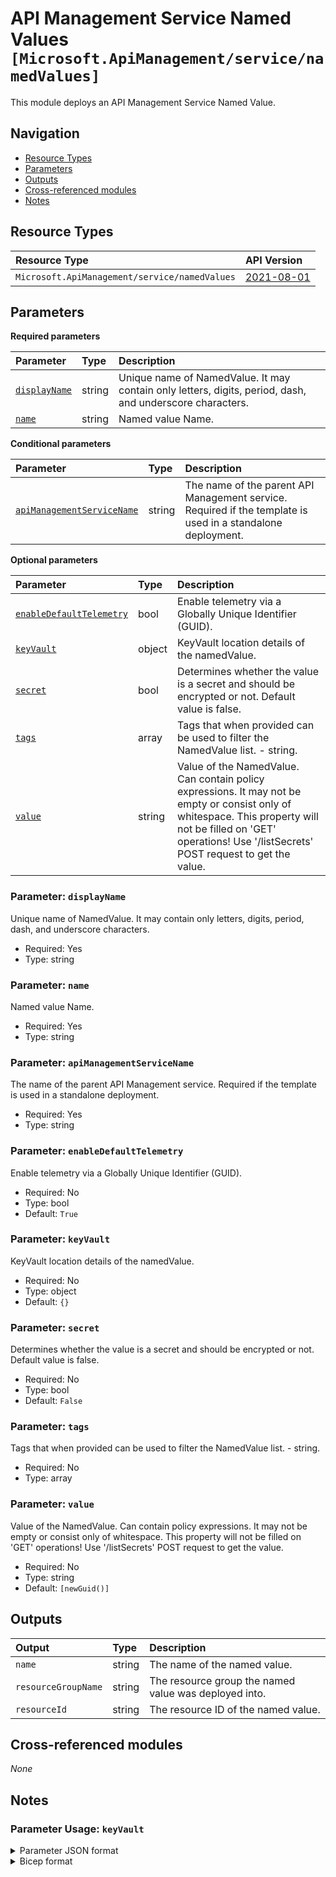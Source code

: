 # API Management Service Named Values `[Microsoft.ApiManagement/service/namedValues]`

This module deploys an API Management Service Named Value.

## Navigation

- [Resource Types](#Resource-Types)
- [Parameters](#Parameters)
- [Outputs](#Outputs)
- [Cross-referenced modules](#Cross-referenced-modules)
- [Notes](#Notes)

## Resource Types

| Resource Type | API Version |
| :-- | :-- |
| `Microsoft.ApiManagement/service/namedValues` | [2021-08-01](https://learn.microsoft.com/en-us/azure/templates/Microsoft.ApiManagement/2021-08-01/service/namedValues) |

## Parameters

**Required parameters**

| Parameter | Type | Description |
| :-- | :-- | :-- |
| [`displayName`](#parameter-displayname) | string | Unique name of NamedValue. It may contain only letters, digits, period, dash, and underscore characters. |
| [`name`](#parameter-name) | string | Named value Name. |

**Conditional parameters**

| Parameter | Type | Description |
| :-- | :-- | :-- |
| [`apiManagementServiceName`](#parameter-apimanagementservicename) | string | The name of the parent API Management service. Required if the template is used in a standalone deployment. |

**Optional parameters**

| Parameter | Type | Description |
| :-- | :-- | :-- |
| [`enableDefaultTelemetry`](#parameter-enabledefaulttelemetry) | bool | Enable telemetry via a Globally Unique Identifier (GUID). |
| [`keyVault`](#parameter-keyvault) | object | KeyVault location details of the namedValue. |
| [`secret`](#parameter-secret) | bool | Determines whether the value is a secret and should be encrypted or not. Default value is false. |
| [`tags`](#parameter-tags) | array | Tags that when provided can be used to filter the NamedValue list. - string. |
| [`value`](#parameter-value) | string | Value of the NamedValue. Can contain policy expressions. It may not be empty or consist only of whitespace. This property will not be filled on 'GET' operations! Use '/listSecrets' POST request to get the value. |

### Parameter: `displayName`

Unique name of NamedValue. It may contain only letters, digits, period, dash, and underscore characters.

- Required: Yes
- Type: string

### Parameter: `name`

Named value Name.

- Required: Yes
- Type: string

### Parameter: `apiManagementServiceName`

The name of the parent API Management service. Required if the template is used in a standalone deployment.

- Required: Yes
- Type: string

### Parameter: `enableDefaultTelemetry`

Enable telemetry via a Globally Unique Identifier (GUID).

- Required: No
- Type: bool
- Default: `True`

### Parameter: `keyVault`

KeyVault location details of the namedValue.

- Required: No
- Type: object
- Default: `{}`

### Parameter: `secret`

Determines whether the value is a secret and should be encrypted or not. Default value is false.

- Required: No
- Type: bool
- Default: `False`

### Parameter: `tags`

Tags that when provided can be used to filter the NamedValue list. - string.

- Required: No
- Type: array

### Parameter: `value`

Value of the NamedValue. Can contain policy expressions. It may not be empty or consist only of whitespace. This property will not be filled on 'GET' operations! Use '/listSecrets' POST request to get the value.

- Required: No
- Type: string
- Default: `[newGuid()]`


## Outputs

| Output | Type | Description |
| :-- | :-- | :-- |
| `name` | string | The name of the named value. |
| `resourceGroupName` | string | The resource group the named value was deployed into. |
| `resourceId` | string | The resource ID of the named value. |

## Cross-referenced modules

_None_

## Notes

### Parameter Usage: `keyVault`

<details>

<summary>Parameter JSON format</summary>

```json
"keyVault": {
    "value":{
        "secretIdentifier":"Key vault secret identifier for fetching secret.",
        "identityClientId":"SystemAssignedIdentity or UserAssignedIdentity Client ID which will be used to access key vault secret."
    }
}
```

</details>

<details>

<summary>Bicep format</summary>

```bicep
keyVault: {
    secretIdentifier:'Key vault secret identifier for fetching secret.'
    identityClientId:'SystemAssignedIdentity or UserAssignedIdentity Client ID which will be used to access key vault secret.'
}
```

</details>
<p>
